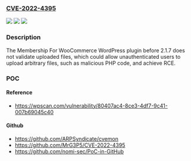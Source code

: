### [CVE-2022-4395](https://cve.mitre.org/cgi-bin/cvename.cgi?name=CVE-2022-4395)
![](https://img.shields.io/static/v1?label=Product&message=Membership%20For%20WooCommerce&color=blue)
![](https://img.shields.io/static/v1?label=Version&message=%3D%200%20&color=brighgreen)
![](https://img.shields.io/static/v1?label=Vulnerability&message=CWE-434%20Unrestricted%20Upload%20of%20File%20with%20Dangerous%20Type&color=brighgreen)

### Description

The Membership For WooCommerce WordPress plugin before 2.1.7 does not validate uploaded files, which could allow unauthenticated users to upload arbitrary files, such as malicious PHP code, and achieve RCE.

### POC

#### Reference
- https://wpscan.com/vulnerability/80407ac4-8ce3-4df7-9c41-007b69045c40

#### Github
- https://github.com/ARPSyndicate/cvemon
- https://github.com/MrG3P5/CVE-2022-4395
- https://github.com/nomi-sec/PoC-in-GitHub

